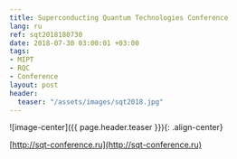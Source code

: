 ```yaml
---
title: Superconducting Quantum Technologies Conference
lang: ru
ref: sqt2018180730
date: 2018-07-30 03:00:01 +03:00
tags:
- MIPT
- RQC
- Conference
layout: post
header:
  teaser: "/assets/images/sqt2018.jpg"
---
```


![image-center]({{ page.header.teaser }}){: .align-center}

[http://sqt-conference.ru](http://sqt-conference.ru)
